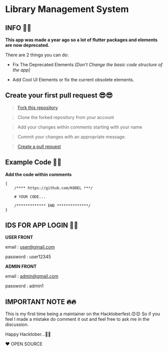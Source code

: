 # Library Management System

## INFO 📜📜

**This app was made a year ago so a lot of flutter packages and elements are now deprecated.**

There are 2 things you can do:

- Fix The Deprecated Elements _[Don't Change the basic code structure of the app]_

- Add Cool UI Elements or fix the current obsolete elements.

## Create your first pull request 😎😎

> [Fork this repository](https://help.github.com/articles/fork-a-repo/)

> Clone the forked repository from your account

> Add your changes within comments starting with your name

> Commit your changes with an appropriate message.

> [Create a pull request](https://help.github.com/articles/creating-a-pull-request-from-a-fork/)

## Example Code 🎃🎃

**Add the code within comments**

```
{
    /**** https://github.com/K0DEL ***/

    # YOUR CODE...

    /************* END **************/
}
```

## IDS FOR APP LOGIN 🔑🔑

**USER FRONT**

email : user@gmail.com

password : user12345

**ADMIN FRONT**

email : admin@gmail.com

password : admin1

## IMPORTANT NOTE 🔥🔥

This is my first time being a maintainer on the Hacktoberfest.😊😊 So if you feel I made a mistake do comment it out and feel free to ask me in the discussion.

Happy Hacktober...🎃🎃

❤ OPEN SOURCE
